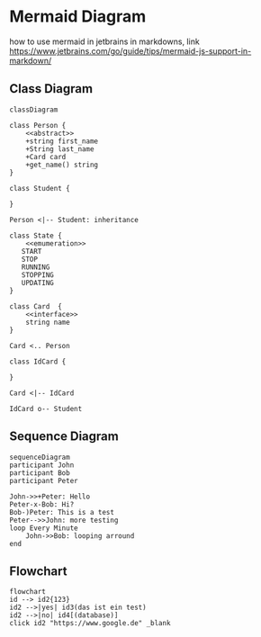 # Mermaid Diagram
how to use mermaid in jetbrains in markdowns,
link https://www.jetbrains.com/go/guide/tips/mermaid-js-support-in-markdown/

## Class Diagram
```mermaid
classDiagram

class Person {
    <<abstract>>
    +string first_name
    +String last_name
    +Card card
    +get_name() string
}

class Student {
    
}

Person <|-- Student: inheritance

class State {
    <<emumeration>>
   START
   STOP
   RUNNING
   STOPPING
   UPDATING
}

class Card  {
    <<interface>>
    string name
}

Card <.. Person

class IdCard {
    
}

Card <|-- IdCard

IdCard o-- Student

```

## Sequence Diagram
```mermaid
sequenceDiagram
participant John
participant Bob
participant Peter

John->>+Peter: Hello
Peter-x-Bob: Hi?
Bob-)Peter: This is a test
Peter-->>John: more testing
loop Every Minute
    John->>Bob: looping arround
end
```

## Flowchart
```mermaid
flowchart
id --> id2{123}
id2 -->|yes| id3(das ist ein test)
id2 -->|no| id4[(database)]
click id2 "https://www.google.de" _blank
```